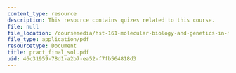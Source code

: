 ```yaml
---
content_type: resource
description: This resource contains quizes related to this course.
file: null
file_location: /coursemedia/hst-161-molecular-biology-and-genetics-in-modern-medicine-fall-2007/46c3195978d1a2b7ea52f7fb564818d3_pract_final_sol.pdf
file_type: application/pdf
resourcetype: Document
title: pract_final_sol.pdf
uid: 46c31959-78d1-a2b7-ea52-f7fb564818d3
---
```

